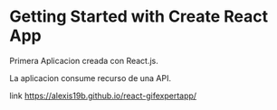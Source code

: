 # Getting Started with Create React App

Primera Aplicacion creada con React.js.

La aplicacion consume recurso de una API.

link https://alexis19b.github.io/react-gifexpertapp/
